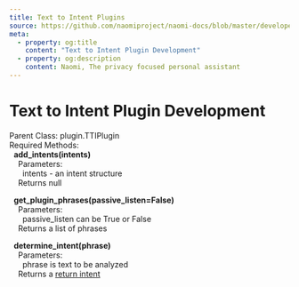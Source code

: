 ```yaml
---
title: Text to Intent Plugins
source: https://github.com/naomiproject/naomi-docs/blob/master/developer/plugins/tti_plugin.md
meta:
  - property: og:title
    content: "Text to Intent Plugin Development"
  - property: og:description
    content: Naomi, The privacy focused personal assistant
---
```


# Text to Intent Plugin Development

Parent Class: plugin.TTIPlugin<br />
Required Methods:<br />
&nbsp;&nbsp;**add_intents(intents)**<br />
&nbsp;&nbsp;&nbsp;&nbsp;Parameters:<br />
&nbsp;&nbsp;&nbsp;&nbsp;&nbsp;&nbsp;intents - an intent structure<br />
&nbsp;&nbsp;&nbsp;&nbsp;Returns null<br />

&nbsp;&nbsp;**get_plugin_phrases(passive_listen=False)**<br />
&nbsp;&nbsp;&nbsp;&nbsp;Parameters:<br />
&nbsp;&nbsp;&nbsp;&nbsp;&nbsp;&nbsp;passive_listen can be True or False<br />
&nbsp;&nbsp;&nbsp;&nbsp;Returns a list of phrases<br />

&nbsp;&nbsp;**determine_intent(phrase)**<br />
&nbsp;&nbsp;&nbsp;&nbsp;Parameters:<br />
&nbsp;&nbsp;&nbsp;&nbsp;&nbsp;&nbsp;phrase is text to be analyzed<br />
&nbsp;&nbsp;&nbsp;&nbsp;Returns a [return intent](./returnintent.html)<br />

<DocPreviousVersions/>
<EditPageLink/>
